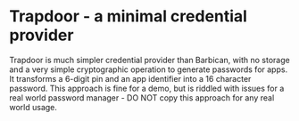 # Trapdoor - a minimal credential provider

Trapdoor is much simpler credential provider than Barbican, with no storage and a very simple
cryptographic operation to generate passwords for apps. It transforms a 6-digit pin and an
app identifier into a 16 character password. This approach is fine for a demo, but is riddled
with issues for a real world password manager - DO NOT copy this approach for any real world
usage.
